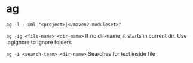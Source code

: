 # ag

`ag -l --xml "<project>|</maven2-moduleset>"`

`ag -ig <file-name> <dir-name>` If no dir-name, it starts in current dir. Use .agignore to ignore folders

`ag -i <search-term> <dir-name>` Searches for text inside file



